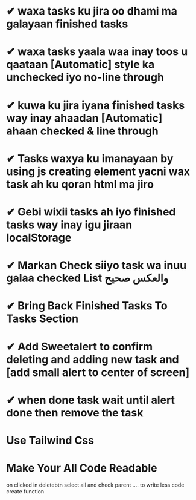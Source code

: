 # ✔ waxa tasks ku jira oo dhami ma galayaan finished tasks

# ✔ waxa tasks yaala waa inay toos u qaataan [Automatic] style ka unchecked iyo no-line through

# ✔ kuwa ku jira iyana finished tasks way inay ahaadan [Automatic] ahaan checked & line through

# ✔ Tasks waxya ku imanayaan by using js creating element yacni wax task ah ku qoran html ma jiro

# ✔ Gebi wixii tasks ah iyo finished tasks way inay igu jiraan localStorage

# ✔ Markan Check siiyo task wa inuu galaa checked List والعكس صحيح

# ✔ Bring Back Finished Tasks To Tasks Section

# ✔ Add Sweetalert to confirm deleting and adding new task and [add small alert to center of screen]

# ✔ when done task wait until alert done then remove the task

# Use Tailwind Css

# Make Your All Code Readable


on clicked in deletebtn select all and check parent .... to write less code create function
